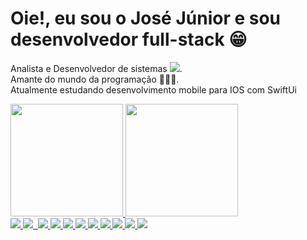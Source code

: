 # Oie!, eu sou o José Júnior e sou desenvolvedor full-stack  😁
Analista e Desenvolvedor de sistemas <img src="https://img.icons8.com/office/16/000000/student-male--v1.png"/>.<br>
Amante do mundo da programação 👨🏼‍💻. <br>
Atualmente estudando desenvolvimento mobile para IOS com SwiftUi

<div class="Stats">
 <a href="https://github.com/josesfjunior">
  <img height="180em" src="https://github-readme-stats.vercel.app/api?username=josesfjunior&show_icons=true&theme=tokyonight&include_all_commits=true&count_private=true"/>
  <img height="180em" src="https://github-readme-stats.vercel.app/api/top-langs/?username=josesfjunior&layout=compact&langs_count=7&theme=tokyonight"/>
</div>  



<div class="Icons">
 <img src="https://img.icons8.com/color/48/000000/linux--v2.png"/>
 <img src="https://img.icons8.com/fluency/48/000000/mana.png"/>
 <img src"https://icons8.com.br/icon/61901/swift"/>
 <img src="https://img.icons8.com/color/48/000000/html-5--v1.png"/>
 <img src="https://img.icons8.com/color/48/000000/css3.png"/>
 <img src="https://img.icons8.com/color/48/000000/javascript--v2.png"/>
 <img src="https://img.icons8.com/color/48/000000/nodejs.png"/>
 <img src="https://img.icons8.com/office/48/000000/react.png"/>
 <img src="https://img.icons8.com/color/48/000000/vue-js.png"/>

 <img src="https://img.icons8.com/color/48/000000/docker.png"/>
 <img src="https://img.icons8.com/color/48/000000/postgreesql.png"/>
 <img src="https://img.icons8.com/color/48/000000/mongodb.png"/>
</div>
